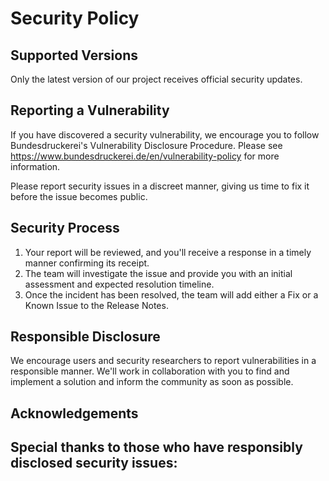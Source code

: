 # Security Policy

## Supported Versions

Only the latest version of our project receives official security updates.

## Reporting a Vulnerability

If you have discovered a security vulnerability, we encourage you to follow
Bundesdruckerei's Vulnerability Disclosure Procedure. Please see
https://www.bundesdruckerei.de/en/vulnerability-policy for more information.

Please report security issues in a discreet manner, giving us time to fix it before the
issue becomes public.

## Security Process

1. Your report will be reviewed, and you'll receive a response in a timely manner
   confirming its receipt.
2. The team will investigate the issue and provide you with an initial assessment and
   expected resolution timeline.
3. Once the incident has been resolved, the team will add either a Fix or a Known Issue
   to the Release Notes.

## Responsible Disclosure

We encourage users and security researchers to report vulnerabilities in a responsible
manner. We'll work in collaboration with you to find and implement a solution and inform
the community as soon as possible.

## Acknowledgements

Special thanks to those who have responsibly disclosed security issues:
- 